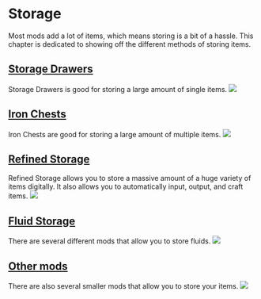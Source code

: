 # Storage

Most mods add a lot of items, which means storing is a bit of a hassle. This chapter is dedicated to showing off the different methods of storing items.

## [Storage Drawers](guide:storage_drawers)
Storage Drawers is good for storing a large amount of single items.
![](/storage_drawers/half.png)


## [Iron Chests](guide:iron_chests)
Iron Chests are good for storing a large amount of multiple items.
![](/iron_chests/main.png)

## [Refined Storage](guide:refined_storage)
Refined Storage allows you to store a massive amount of a huge variety of items digitally. It also allows you to automatically input, output, and craft items.
![](/refined\_storage/autocrafting/processing\_recipe.png)

## [Fluid Storage](guide:fluid)
There are several different mods that allow you to store fluids.
![](/fluid/portable_tank.png)

## [Other mods](guide:other)
There are also several smaller mods that allow you to store your items.
![](/other/ender_chest.png)
